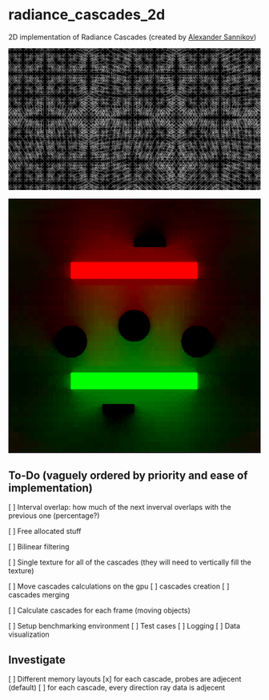 # radiance\_cascades\_2d

2D implementation of Radiance Cascades (created by [Alexander Sannikov](https://www.linkedin.com/in/alexander-sannikov-9964aa188/))

![radiance\_cascades\_rays](images/radiance_rays.png)

![radiance\_cascades\_scene](images/randiance_scene.png)

## To-Do (vaguely ordered by priority and ease of implementation)

[ ] Interval overlap: how much of the next inverval overlaps with the previous one (percentage?)

[ ] Free allocated stuff

[ ] Bilinear filtering

[ ] Single texture for all of the cascades (they will need to vertically fill the texture)

[ ] Move cascades calculations on the gpu
    [ ] cascades creation
    [ ] cascades merging

[ ] Calculate cascades for each frame (moving objects)

[ ] Setup benchmarking environment
    [ ] Test cases
    [ ] Logging
    [ ] Data visualization

## Investigate

[ ] Different memory layouts
    [x] for each cascade, probes are adjecent (default)
    [ ] for each cascade, every direction ray data is adjecent
